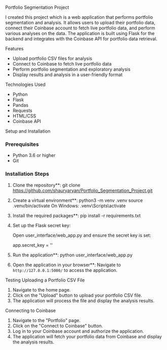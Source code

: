 Portfolio Segmentation Project

I created this project which is a web application that performs portfolio segmentation and analysis. It allows users to upload their portfolio data, connect their Coinbase account to fetch live portfolio data, and perform various analyses on the data. The application is built using Flask for the backend and integrates with the Coinbase API for portfolio data retrieval.

Features

- Upload portfolio CSV files for analysis
- Connect to Coinbase to fetch live portfolio data
- Perform portfolio segmentation and exploratory analysis
- Display results and analysis in a user-friendly format

Technologies Used

- Python
- Flask
- Pandas
- Requests
- HTML/CSS
- Coinbase API

Setup and Installation

### Prerequisites

- Python 3.6 or higher
- Git

### Installation Steps

1. Clone the repository**:
    git clone https://github.com/shauryaryan/Portfolio_Segmentation_Project.git

2. Create a virtual environment**:
    python3 -m venv .venv
    source .venv/bin/activate
    On Windows:
    .venv\Scripts\activate

4. Install the required packages**:
    pip install -r requirements.txt


5. Set up the Flask secret key:

    Open user_interface/web_app.py and ensure the secret key is set:

    app.secret_key = ''


6. Run the application**:
    python user_interface/web_app.py
 

7. Open the application in your browser**:
    Navigate to `http://127.0.0.1:5000/` to access the application.
   
Testing 
Uploading a Portfolio CSV File

1. Navigate to the home page.
2. Click on the "Upload" button to upload your portfolio CSV file.
3. The application will process the file and display the analysis results.

Connecting to Coinbase

1. Navigate to the "Portfolio" page.
2. Click on the "Connect to Coinbase" button.
3. Log in to your Coinbase account and authorize the application.
4. The application will fetch your portfolio data from Coinbase and display the analysis results.



